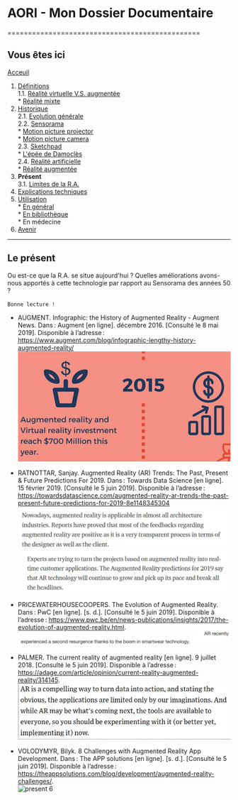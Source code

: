 # AORI - Mon Dossier Documentaire
===============================================

## Vous êtes ici  
[Acceuil](Introduction.md)

1. [Définitions](Definition.md)  
  1.1. [Réalité virtuelle V.S. augmentée](vs.md)    
         * [Réalité mixte](mixed.md)  
2. [Historique](Histoire.md)  
  2.1. [Evolution générale](evolution.md)  
  2.2. [Sensorama](sensorama.md)  
         * [Motion picture projector](premierei.md)   
         * [Motion picture camera](secondei.md)  
  2.3. [Sketchpad](logiciel.md)  
         * [L'épée de Damoclès](epee.md)  
  2.4. [Réalité artificielle](rearti.md)  
         * [Réalité augmentée](ra.md)  
3. **Présent**  
  3.1. [Limites de la R.A.](limits.md)  
4. [Explications techniques](Fonctionnement.md)  
5. [Utilisation](utilisation.md)  
         * [En général](engeneral.md)  
         * [En bibliothèque](bibli.md)  
         * En médecine  
 6. [Avenir](Avenir.md)  

-----------------------------------------------
 
 **Le présent** 
 --------------------------------------------------------------------------------------------------------------------------------------
Ou est-ce que la R.A. se situe aujourd'hui ? Quelles améliorations avons-nous apportés à cette technologie par rapport au Sensorama des années 50 ?
````
Bonne lecture !
````
* AUGMENT. Infographic: the History of Augmented Reality - Augment News. Dans : Augment [en ligne]. décembre 2016. [Consulté le 8 mai 2019]. Disponible à l’adresse : https://www.augment.com/blog/infographic-lengthy-history-augmented-reality/  
![present 1](/Images/pre1.JPG)  

* RATNOTTAR, Sanjay. Augmented Reality (AR) Trends: The Past, Present & Future Predictions For 2019. Dans : Towards Data Science [en ligne]. 15 février 2019. [Consulté le 5 juin 2019]. Disponible à l’adresse : https://towardsdatascience.com/augmented-reality-ar-trends-the-past-present-future-predictions-for-2019-8e1148345304  
![present 2](/Images/pre2.JPG)  
![present 4](/Images/pre4.JPG)  

*   PRICEWATERHOUSECOOPERS. The Evolution of Augmented Reality. Dans : PwC [en ligne]. [s. d.]. [Consulté le 5 juin 2019]. Disponible à l’adresse : https://www.pwc.be/en/news-publications/insights/2017/the-evolution-of-augmented-reality.html.  
![present 3](/Images/pre3.JPG)  

*   PALMER. The current reality of augmented reality [en ligne]. 9 juillet 2018. [Consulté le 5 juin 2019]. Disponible à l’adresse : https://adage.com/article/opinion/current-reality-augmented-reality/314145.  
![present 5](/Images/pre5.JPG)  

* VOLODYMYR, Bilyk. 8 Challenges with Augmented Reality App Development. Dans : The APP solutions [en ligne]. [s. d.]. [Consulté le 5 juin 2019]. Disponible à l’adresse : https://theappsolutions.com/blog/development/augmented-reality-challenges/.  
![present 6](/Images.pre6.JPG)  

